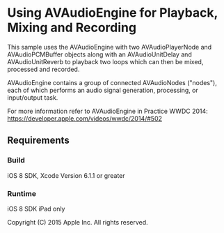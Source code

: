 # Using AVAudioEngine for Playback, Mixing and Recording

This sample uses the AVAudioEngine with two AVAudioPlayerNode and AVAudioPCMBuffer objects along with an AVAudioUnitDelay and AVAudioUnitReverb to playback two loops which can then be mixed, processed and recorded.

AVAudioEngine contains a group of connected AVAudioNodes ("nodes"), each of which performs an audio signal generation, processing, or input/output task.

For more information refer to AVAudioEngine in Practice WWDC 2014: https://developer.apple.com/videos/wwdc/2014/#502

## Requirements

### Build

iOS 8 SDK, Xcode Version 6.1.1 or greater

### Runtime

iOS 8 SDK
iPad only

Copyright (C) 2015 Apple Inc. All rights reserved.
